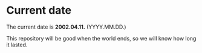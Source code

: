 # Current date

The current date is **2002.04.11.** (YYYY.MM.DD.)

This repository will be good when the world ends, so we will know how long it lasted.